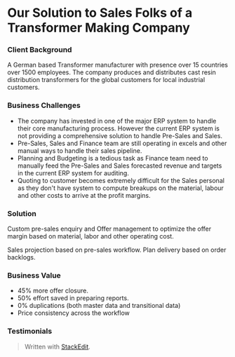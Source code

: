 
# Our Solution to Sales Folks of a Transformer Making Company

### Client Background
A German based Transformer manufacturer with presence over 15 countries over 1500 employees. The company produces and distributes cast resin distribution transformers for the global customers for local industrial customers. 
### Business Challenges

 - The company has invested in one of the major ERP system to handle their  core manufacturing process. However the current ERP system is not providing a comprehensive solution to handle Pre-Sales and Sales. 
 - Pre-Sales, Sales and Finance team are still operating in excels and other manual ways to handle their sales pipeline.
 - Planning and Budgeting is a tedious task as Finance team need to manually feed the Pre-Sales and Sales forecasted revenue and targets in the current ERP system for auditing. 
 - Quoting to customer becomes extremely difficult for the Sales personal as they don't have system to compute breakups on the material, labour and other costs to arrive at the profit margins.

### Solution
Custom pre-sales enquiry and Offer management to optimize the offer margin based on material, labor and other operating cost.

Sales projection based on pre-sales workflow. Plan delivery based on order backlogs.

### Business Value
 - 45% more offer closure. 
 - 50% effort saved in preparing reports. 
 - 0% duplications (both master data and transitional data) 
 - Price consistency across the workflow

### Testimonials


> Written with [StackEdit](https://stackedit.io/).
<!--stackedit_data:
eyJoaXN0b3J5IjpbMTc2NTc4MTY0OSw2NTQwMjEzNDcsMjEyOD
I2MjQ3MywtMzc2MjQ4ODcwLC0yMDM3MjU1MjU3LC0xMjk3MTM4
NjgzXX0=
-->